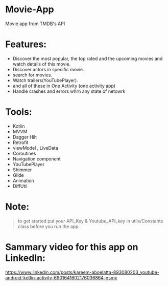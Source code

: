 # Movie-App
Movie app from TMDB's API
# Features:
- Discover the most popular, the top rated and the upcoming movies and watch details of this movie.
- Discover actors in specific movie.
- search for movies.
- Watch trailers(YouTubePlayer).
- and all of these in One Activity  (one activity app)
- Handle crashes and errors whrn any state of netowrk 
	
	
# Tools:
- Kotlin
- MVVM
- Dagger Hilt
- Retrofit
- viewModel , LiveData
- Coroutines
- Navigation component
- YouTubePlayer
- Shimmer
- Glide
- Animation
- DiffUtil
	
# Note:
> to get started put your API_Key & Youtube_API_key in utils/Constants class before you run the app.

# Sammary video for this app on LinkedIn:
https://www.linkedin.com/posts/kareem-aboelatta-893080203_youtube-android-kotlin-activity-6901641602176036864-gsmx
	

	
	
	
